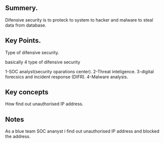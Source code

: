 ## Summery.
Difensive security is to proteck to system to hacker and malware to steal data from database.

## Key Points.
Type of difensive security.

basically 4 type of difensive security 


1-SOC analyst(security oparations center).
2-Threat inteligence.
3-digital forecsics and incident response (DIFR).
4-Malware analysis.

## Key concepts

How find out unauthorised IP address.

## Notes 
As a blue team SOC ananyst i find out unauthorised IP address and blocked the address.
